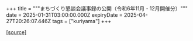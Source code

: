 +++
title = """まちづくり懇談会議事録の公開（令和6年11月・12月開催分）"""
date = 2025-01-31T03:00:00.000Z
expiryDate = 2025-04-27T20:26:07.446Z
tags = ["kuriyama"]
+++


[[source]](https://www.town.kuriyama.hokkaido.jp/site/matikon/30108.html)
